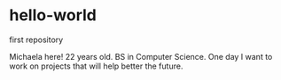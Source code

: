 # hello-world
first repository

Michaela here! 
22 years old. BS in Computer Science.
One day I want to work on projects that will help better the future.
